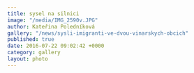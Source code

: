 ```yaml
---
title: sysel na silnici
image: "/media/IMG_2590v.JPG"
author: Kateřina Poledníková
gallery: "/news/sysli-imigranti-ve-dvou-vinarskych-obcich"
published: true
date: 2016-07-22 09:02:42 +0000
category: gallery
layout: photo
---
```


